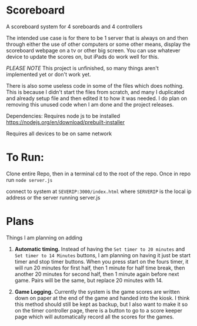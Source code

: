 # Scoreboard
A scoreboard system for 4 soreboards and 4 controllers

The intended use case is for there to be 1 server that is always on and then through either the use of other computers or some other means, display the scoreboard webpage on a tv or other big screen. You can use whatever device to update the scores on, but iPads do work well for this.

*PLEASE NOTE*
This project is unfinished, so many things aren't implemented yet or don't work yet.

There is also some useless code in some of the files which does nothing. This is because I didn't start the files from scratch, and many I duplicated and already setup file and then edited it to how it was needed. I do plan on removing this unused code when I am done and the project releases.

Dependencies:
Requires node js to be installed
https://nodejs.org/en/download/prebuilt-installer

Requires all devices to be on same network

# To Run:
Clone entire Repo, then in a terminal cd to the root of the repo. Once in repo run `node server.js`

connect to system at `SEVERIP:3000/index.html` where `SERVERIP` is the local ip address or the server running server.js


# Plans
Things I am planning on adding

1) **Automatic timing.** Instead of having the `Set timer to 20 minutes` and `Set timer to 14 Minutes` buttons, I am planning on having it just be start timer and stop timer buttons. When you press start on the fours timer, it will run 20 minutes for first half, then 1 minute for half time break, then another 20 minutes for second half, then 1 minute again before next game. Pairs will be the same, but replace 20 minutes with 14.

2) **Game Logging.** Currently the system is the game scores are written down on paper at the end of the game and handed into the kiosk. I think this method should still be kept as backup, but I also want to make it so on the timer controller page, there is a button to go to a score keeper page which will automatically record all the scores for the games.
